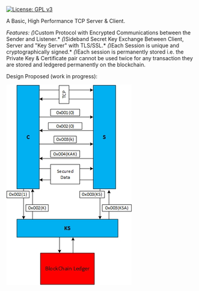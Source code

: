 
[![License: GPL v3](https://img.shields.io/badge/License-GPL%20v3-blue.svg)](https://www.gnu.org/licenses/gpl-3.0)

A Basic, High Performance TCP Server & Client.

*Features:*
*(*)Custom Protocol with Encrypted Communications between the Sender and Listener.*
*(*)Sideband Secret Key Exchange Between Client, Server and "Key Server" with TLS/SSL.*
*(*)Each Session is unique and cryptographically signed.*
*(*)Each session is permanently stored i.e. the Private Key & Certificate pair cannot be used twice for any transaction they are stored and ledgered permanently on the blockchain.

Design Proposed (work in progress):

![Design](https://github.com/TD4B/BasicTCP/blob/master/images/tcpdesign.jpg "Design")

